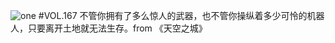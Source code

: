 ![one](http://image.wufazhuce.com/FtZZYudSMvQJ6OzW45YzhJLYPzad)
#VOL.167
不管你拥有了多么惊人的武器，也不管你操纵着多少可怜的机器人，只要离开土地就无法生存。from 《天空之城》